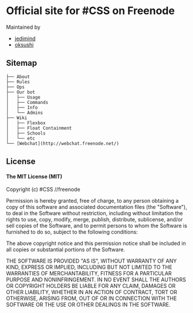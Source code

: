# Official site for #CSS on Freenode

Maintained by 
* [jedimind](//github.com/pudly)
* [oksushi](//github.com/oksushi)

## Sitemap

````
├── About
├── Rules
├── Ops
├── Our bot
│   ├── Usage
│   ├── Commands
│   ├── Info
│   └── Admins
├── Wiki
│   ├── Flexbox
│   ├── Float Containment
│   ├── Schools
│   └── etc
└── [Webchat](http://webchat.freenode.net/)
````

## License

#### The MIT License (MIT)

Copyright (c) #CSS //freenode

Permission is hereby granted, free of charge, to any person obtaining a copy of
this software and associated documentation files (the "Software"), to deal in
the Software without restriction, including without limitation the rights to
use, copy, modify, merge, publish, distribute, sublicense, and/or sell copies
of the Software, and to permit persons to whom the Software is furnished to do
so, subject to the following conditions:

The above copyright notice and this permission notice shall be included in all
copies or substantial portions of the Software.

THE SOFTWARE IS PROVIDED "AS IS", WITHOUT WARRANTY OF ANY KIND, EXPRESS OR
IMPLIED, INCLUDING BUT NOT LIMITED TO THE WARRANTIES OF MERCHANTABILITY,
FITNESS FOR A PARTICULAR PURPOSE AND NONINFRINGEMENT. IN NO EVENT SHALL THE
AUTHORS OR COPYRIGHT HOLDERS BE LIABLE FOR ANY CLAIM, DAMAGES OR OTHER
LIABILITY, WHETHER IN AN ACTION OF CONTRACT, TORT OR OTHERWISE, ARISING FROM,
OUT OF OR IN CONNECTION WITH THE SOFTWARE OR THE USE OR OTHER DEALINGS IN THE
SOFTWARE.

